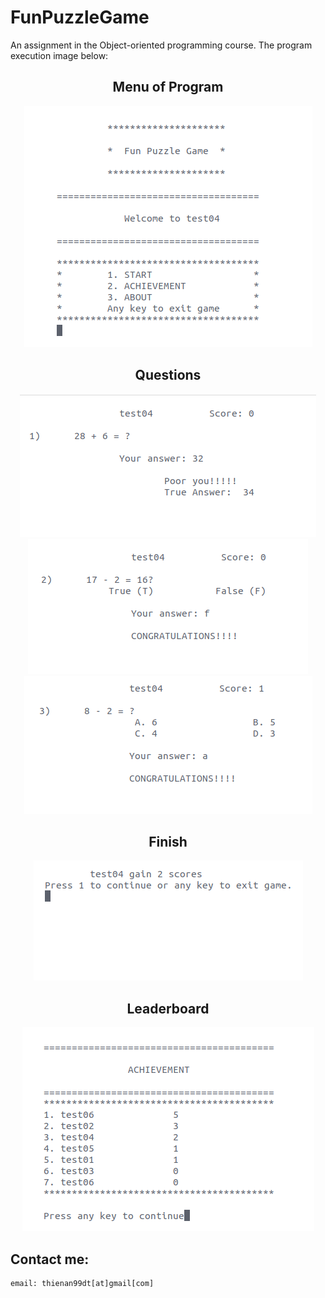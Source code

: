 # FunPuzzleGame

<p>An assignment in the Object-oriented programming course. The program execution image below:</p>

<h2 align="center">Menu of Program</h2>
<p align="center">
  <img src="imgs/menu.png"/>
</p>

<h2 align="center">Questions</h2>
<p align="center">
  <img src="imgs/qu1.png"/>
  </br>
  <img src="imgs/qu2.png"/>
  </br>
  <img src="imgs/qu3.png"/>
</p>

<h2 align="center">Finish</h2>
<p align="center">
  <img src="imgs/result.png"/>
</p>

<h2 align="center">Leaderboard</h2>
<p align="center">
  <img src="imgs/leaderboard.png"/>
</p>

## Contact me:
    email: thienan99dt[at]gmail[com]
